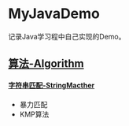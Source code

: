 # MyJavaDemo
记录Java学习程中自己实现的Demo。
## [算法-Algorithm](./Algorithm)
#### [字符串匹配-StringMacther](./Algorithm/StringMatcher)
 - 暴力匹配
 - KMP算法
